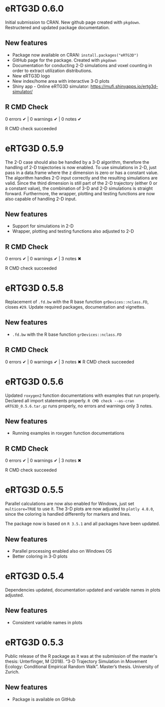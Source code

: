 # eRTG3D 0.6.0
Initial submission to CRAN. New github page created with `pkgdown`.
Restructered and updated package documentation.

## New features
* Package now available on CRAN: `install.packages("eRTG3D")`
* GitHub page for the package. Created with `pkgdown`
* Documentation for conducting 2-D simulations and voxel counting in order to extract utilization distributions.
* New eRTG3D logo
* New index/home area with interactive 3-D plots
* Shiny app - Online eRTG3D simulator: https://mufi.shinyapps.io/ertg3d-simulator/

## R CMD Check
0 errors ✔ | 0 warnings ✔ | 0 notes ✔

R CMD check succeeded

# eRTG3D 0.5.9
The 2-D case should also be handled by a 3-D algorithm, therefore the handling of 2-D trajectories is now enabled. To use simulations in 2-D, just pass in a data.frame where the z dimension is zero or has a constant value. The algorithm handles 2-D input correctly and the resulting simulations are valid. Since the third dimension is still part of the 2-D trajectory (either 0 or a constant value), the combination of 3-D and 2-D simulations is straight forward. Furthermore, the wrapper, plotting and testing functions are now also capable of handling 2-D input.

## New features
* Support for simulations in 2-D
* Wrapper, plotting and testing functions also adjusted to 2-D

## R CMD Check
0 errors ✔ | 0 warnings ✔ | 3 notes ✖

R CMD check succeeded

# eRTG3D 0.5.8
Replacement of `.fd.bw` with the R base function `grDevices::nclass.FD`, closes `#29`.
Update required packages, documentation and vignettes.

## New features
* `.fd.bw` with the R base function `grDevices::nclass.FD`

## R CMD Check
0 errors ✔ | 0 warnings ✔ | 3 notes ✖
R CMD check succeeded

# eRTG3D 0.5.6
Updated `roxygen2` function documentations with examples that run properly. Declared all import statements properly. `R CMD check --as-cran eRTG3D_0.5.6.tar.gz` runs properly, no errors and warnings only 3 notes.

## New features

* Running examples in roxygen function documentations

## R CMD Check
0 errors ✔ | 0 warnings ✔ | 3 notes ✖

R CMD check succeeded

# eRTG3D 0.5.5
Parallel calculations are now also enabled for Windows, just set `multicore=TRUE` to use it. The 3-D plots are now adjusted to `plotly 4.8.0`, since the coloring is handled differently for markers and lines.

The package now is based on `R 3.5.1` and all packages have been updated.

## New features
* Parallel processing enabled also on Windows OS
* Better coloring in 3-D plots

# eRTG3D 0.5.4
Dependencies updated, documentation updated and variable names in plots adjusted.

## New features
* Consistent variable names in plots

# eRTG3D 0.5.3
Public release of the R package as it was at the submission of the master's thesis:
Unterfinger, M (2018). “3-D Trajectory Simulation in Movement Ecology: Conditional Empirical Random Walk”. Master’s thesis. University of Zurich.

## New features
* Package is available on GitHub
